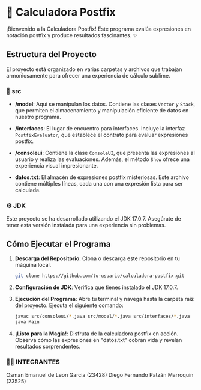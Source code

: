 # 🚀 Calculadora Postfix

¡Bienvenido a la Calculadora Postfix! Este programa evalúa expresiones en notación postfix y produce resultados fascinantes. ✨

## Estructura del Proyecto

El proyecto está organizado en varias carpetas y archivos que trabajan armoniosamente para ofrecer una experiencia de cálculo sublime.

### 📁 src

- **/model**: Aquí se manipulan los datos. Contiene las clases `Vector` y `Stack`, que permiten el almacenamiento y manipulación eficiente de datos en nuestro programa.

- **/interfaces**: El lugar de encuentro para interfaces. Incluye la interfaz `PostfixEvaluator`, que establece el contrato para evaluar expresiones postfix.

- **/consoleui**: Contiene la clase `ConsoleUI`, que presenta las expresiones al usuario y realiza las evaluaciones. Además, el método `Show` ofrece una experiencia visual impresionante.

- **datos.txt**: El almacén de expresiones postfix misteriosas. Este archivo contiene múltiples líneas, cada una con una expresión lista para ser calculada.

### ⚙️ JDK

Este proyecto se ha desarrollado utilizando el JDK 17.0.7. Asegúrate de tener esta versión instalada para una experiencia sin problemas.

## Cómo Ejecutar el Programa

1. **Descarga del Repositorio**: Clona o descarga este repositorio en tu máquina local.

    ```bash
    git clone https://github.com/tu-usuario/calculadora-postfix.git
    ```

2. **Configuración de JDK**: Verifica que tienes instalado el JDK 17.0.7.

3. **Ejecución del Programa**: Abre tu terminal y navega hasta la carpeta raíz del proyecto. Ejecuta el siguiente comando:

    ```bash
    javac src/consoleui/*.java src/model/*.java src/interfaces/*.java
    java Main
    ```

4. **¡Listo para la Magia!**: Disfruta de la calculadora postfix en acción. Observa cómo las expresiones en "datos.txt" cobran vida y revelan resultados sorprendentes.

### 👨‍🦱 INTEGRANTES

Osman Emanuel de Leon Garcia (23428)
Diego Fernando Patzán Marroquín (23525)